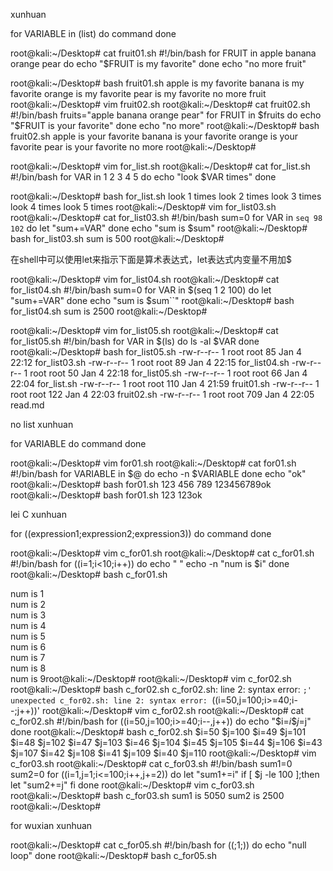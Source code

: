 xunhuan


for VARIABLE in (list)
do
	command
done

root@kali:~/Desktop# cat fruit01.sh 
#!/bin/bash
for FRUIT in apple banana orange pear
do
        echo "$FRUIT is my favorite"
done
echo "no more fruit"

root@kali:~/Desktop# bash fruit01.sh 
apple is my favorite
banana is my favorite
orange is my favorite
pear is my favorite
no more fruit
root@kali:~/Desktop# vim fruit02.sh
root@kali:~/Desktop# cat fruit02.sh 
#!/bin/bash
fruits="apple banana orange pear"
for FRUIT in $fruits
do
        echo "$FRUIT is your favorite"
done
echo "no more"
root@kali:~/Desktop# bash fruit02.sh 
apple is your favorite
banana is your favorite
orange is your favorite
pear is your favorite
no more
root@kali:~/Desktop# 


root@kali:~/Desktop# vim for_list.sh
root@kali:~/Desktop# cat for_list.sh 
#!/bin/bash
for VAR in 1 2 3 4 5
do
        echo "look $VAR times"
done

root@kali:~/Desktop# bash for_list.sh 
look 1 times
look 2 times
look 3 times
look 4 times
look 5 times
root@kali:~/Desktop# vim for_list03.sh 
root@kali:~/Desktop# cat for_list03.sh 
#!/bin/bash
sum=0
for VAR in `seq 98 102`
do
        let "sum+=VAR"
done
echo "sum is $sum"
root@kali:~/Desktop# bash for_list03.sh 
sum is 500
root@kali:~/Desktop# 

在shell中可以使用let来指示下面是算术表达式，let表达式内变量不用加$

root@kali:~/Desktop# vim for_list04.sh
root@kali:~/Desktop# cat for_list04.sh 
#!/bin/bash
sum=0
for VAR in $(seq 1 2 100)
do
        let "sum+=VAR"
done
echo "sum is $sum``"
root@kali:~/Desktop# bash for_list04.sh 
sum is 2500
root@kali:~/Desktop# 


root@kali:~/Desktop# vim for_list05.sh
root@kali:~/Desktop# cat for_list05.sh 
#!/bin/bash
for VAR in $(ls)
do
        ls -al $VAR
done
root@kali:~/Desktop# bash for_list05.sh 
-rw-r--r-- 1 root root 85 Jan  4 22:12 for_list03.sh
-rw-r--r-- 1 root root 89 Jan  4 22:15 for_list04.sh
-rw-r--r-- 1 root root 50 Jan  4 22:18 for_list05.sh
-rw-r--r-- 1 root root 66 Jan  4 22:04 for_list.sh
-rw-r--r-- 1 root root 110 Jan  4 21:59 fruit01.sh
-rw-r--r-- 1 root root 122 Jan  4 22:03 fruit02.sh
-rw-r--r-- 1 root root 709 Jan  4 22:05 read.md


no list xunhuan

for VARIABLE
do
	command
done

root@kali:~/Desktop# vim for01.sh
root@kali:~/Desktop# cat for01.sh 
#!/bin/bash
for VARIABLE in $@
do 
        echo -n $VARIABLE
done
echo "ok"
root@kali:~/Desktop# bash for01.sh 123 456 789
123456789ok
root@kali:~/Desktop# bash for01.sh 123
123ok


lei C xunhuan

for ((expression1;expression2;expression3))
do
	command
done

root@kali:~/Desktop# vim c_for01.sh
root@kali:~/Desktop# cat c_for01.sh 
#!/bin/bash
for ((i=1;i<10;i++))
do
        echo "  "
        echo -n "num is $i"
done
root@kali:~/Desktop# bash c_for01.sh 
  
num is 1  
num is 2  
num is 3  
num is 4  
num is 5  
num is 6  
num is 7  
num is 8  
num is 9root@kali:~/Desktop# 
root@kali:~/Desktop# vim c_for02.sh
root@kali:~/Desktop# bash c_for02.sh 
c_for02.sh: line 2: syntax error: `;' unexpected
c_for02.sh: line 2: syntax error: `((i=50,j=100;i>=40;i--;j++))'
root@kali:~/Desktop# vim c_for02.sh
root@kali:~/Desktop# cat c_for02.sh 
#!/bin/bash
for ((i=50,j=100;i>=40;i--,j++))
do
        echo "\$i=$i  \$j=$j"
done
root@kali:~/Desktop# bash c_for02.sh 
$i=50  $j=100
$i=49  $j=101
$i=48  $j=102
$i=47  $j=103
$i=46  $j=104
$i=45  $j=105
$i=44  $j=106
$i=43  $j=107
$i=42  $j=108
$i=41  $j=109
$i=40  $j=110
root@kali:~/Desktop# vim c_for03.sh
root@kali:~/Desktop# cat c_for03.sh 
#!/bin/bash
sum1=0
sum2=0
for ((i=1,j=1;i<=100;i++,j+=2))
do
        let "sum1+=i"
        if [ $j -le 100 ];then
                let "sum2+=j"
        fi
done
root@kali:~/Desktop# vim c_for03.sh 
root@kali:~/Desktop# bash c_for03.sh 
sum1 is 5050
sum2 is 2500
root@kali:~/Desktop#


for wuxian xunhuan

root@kali:~/Desktop# cat c_for05.sh 
#!/bin/bash
for ((;1;))
do
        echo "null loop"
done
root@kali:~/Desktop# bash c_for05.sh 







